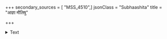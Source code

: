 +++
secondary_sources = [ "MSS_4510",]
jsonClass = "Subhaashita"
title = "आज्ञा मौलिषु"

+++

<details><summary>Text</summary>

आज्ञा मौलिषु भूभुजां भयरुजा चित्तेषु दुर्मेधसां प्रीतिः सत्सु दिशासु कीर्तिरतुला येनार्पिता सर्वतः।  
सर्वं राज्यमकण्टकं च विहितं ध्वस्ता द्विषां संपदः सोऽसौ संमतवैभवो विजयते श्रीराजनारायणः॥
</details>
